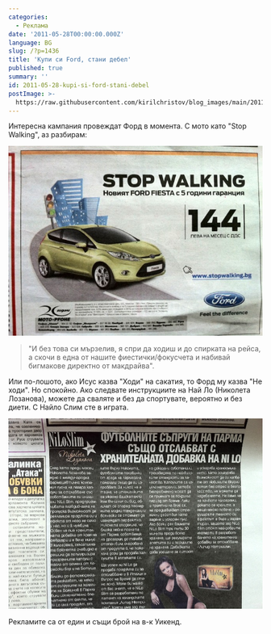 ```yaml
---
categories:
  - Реклама
date: '2011-05-28T00:00:00.000Z'
language: BG
slug: /?p=1436
title: 'Купи си Ford, стани дебел'
published: true
summary: ''
id: 2011-05-28-kupi-si-ford-stani-debel
postImage: >-
  https://raw.githubusercontent.com/kirilchristov/blog_images/main/2011/05/IMG_1009-e1306598135155.jpg
---
```


Интересна кампания провеждат Форд в момента. С мото като "Stop Walking", аз разбирам: 

![](https://raw.githubusercontent.com/kirilchristov/blog_images/main/2011/05/IMG_1009-e1306598135155.jpg)

> "И без това си мързелив, я спри да ходиш и до спирката на рейса, а скочи в една от нашите фиестички/фокусчета и набивай бигмакове директно от макдрайва".


Или по-лошото, ако Исус казва "Ходи" на сакатия, то Форд му казва "Не ходи". Но спокойно. Ако следвате инструкциите на Най Ло (Николета Лозанова), можете да сваляте и без да спортувате, вероятно и без диети. С Найло Слим сте в играта. 

![](https://raw.githubusercontent.com/kirilchristov/blog_images/main/2011/05/IMG_1010.jpg)

 Рекламите са от един и същи брой на в-к Уикенд.
